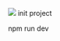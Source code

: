 ![](https://raw.githubusercontent.com/diegos35/test-devsu/main/src/assets/image.png)
init project

npm run dev

